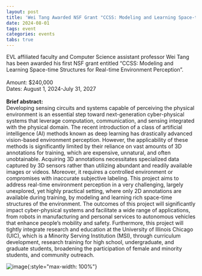 ```yaml
---
layout: post
title: 'Wei Tang Awarded NSF Grant "CCSS: Modeling and Learning Space-time Structures for Real-time Environment Perception"'
date: 2024-08-01
tags: event
categories: events
tabs: true
---
```


EVL affiliated faculty and Computer Science assistant professor Wei Tang has been awarded his first NSF grant entitled &ldquo;CCSS: Modeling and Learning Space-time Structures for Real-time Environment Perception&rdquo;.<br><br>
Amount: $240,000<br>
Dates: August 1, 2024-July 31, 2027<br><br>
<strong>Brief abstract:</strong><br>
Developing sensing circuits and systems capable of perceiving the physical environment is an essential step toward next-generation cyber-physical systems that leverage computation, communication, and sensing integrated with the physical domain. The recent introduction of a class of artificial intelligence (AI) methods known as deep learning has drastically advanced vision-based environment perception. However, the applicability of these methods is significantly limited by their reliance on vast amounts of 3D annotations for training, which are expensive, unnatural, and often unobtainable. Acquiring 3D annotations necessitates specialized data captured by 3D sensors rather than utilizing abundant and readily available images or videos. Moreover, it requires a controlled environment or compromises with inaccurate subjective labeling. This project aims to address real-time environment perception in a very challenging, largely unexplored, yet highly practical setting, where only 2D annotations are available during training, by modeling and learning rich space-time structures of the environment. The outcomes of this project will significantly impact cyber-physical systems and facilitate a wide range of applications, from robots in manufacturing and personal services to autonomous vehicles that enhance people&rsquo;s mobility and safety. Furthermore, this project will tightly integrate research and education at the University of Illinois Chicago (UIC), which is a Minority Serving Institution (MSI), through curriculum development, research training for high school, undergraduate, and graduate students, broadening the participation of female and minority students, and community outreach.

![image](https://www.evl.uic.edu/output/originals/wtan_nsf-ccss.png-srcw.jpg){:style="max-width: 100%"}

